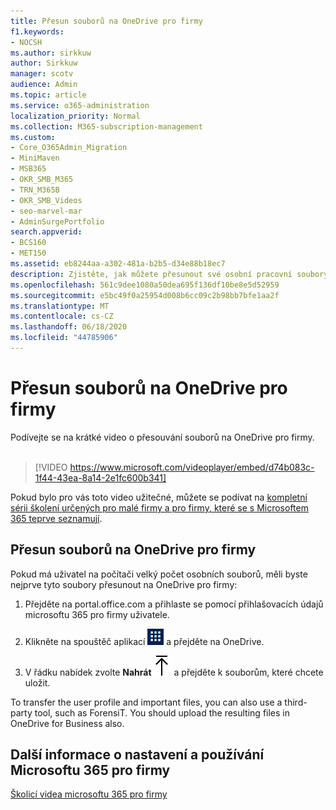 ```yaml
---
title: Přesun souborů na OneDrive pro firmy
f1.keywords:
- NOCSH
ms.author: sirkkuw
author: Sirkkuw
manager: scotv
audience: Admin
ms.topic: article
ms.service: o365-administration
localization_priority: Normal
ms.collection: M365-subscription-management
ms.custom:
- Core_O365Admin_Migration
- MiniMaven
- MSB365
- OKR_SMB_M365
- TRN_M365B
- OKR_SMB_Videos
- seo-marvel-mar
- AdminSurgePortfolio
search.appverid:
- BCS160
- MET150
ms.assetid: eb8244aa-a302-481a-b2b5-d34e88b18ec7
description: Zjistěte, jak můžete přesunout své osobní pracovní soubory a citlivé firemní soubory na OneDrive pro firmy v několika jednoduchých krocích.
ms.openlocfilehash: 561c9dee1080a50dea695f136df10be8e5d52959
ms.sourcegitcommit: e5bc49f0a25954d008b6cc09c2b98bb7bfe1aa2f
ms.translationtype: MT
ms.contentlocale: cs-CZ
ms.lasthandoff: 06/18/2020
ms.locfileid: "44785906"
---
```

# <a name="move-files-to-onedrive-for-business"></a>Přesun souborů na OneDrive pro firmy

Podívejte se na krátké video o přesouvání souborů na OneDrive pro firmy.<br><br>

> [!VIDEO https://www.microsoft.com/videoplayer/embed/d74b083c-1f44-43ea-8a14-2e1fc600b341] 

Pokud bylo pro vás toto video užitečné, můžete se podívat na [kompletní sérii školení určených pro malé firmy a pro firmy, které se s Microsoftem 365 teprve seznamují](https://support.microsoft.com/office/6ab4bbcd-79cf-4000-a0bd-d42ce4d12816).


## <a name="move-files-to-onedrive-for-business"></a>Přesun souborů na OneDrive pro firmy

Pokud má uživatel na počítači velký počet osobních souborů, měli byste nejprve tyto soubory přesunout na OneDrive pro firmy:
  
1. Přejděte na portal.office.com a přihlaste se pomocí přihlašovacích údajů microsoftu 365 pro firmy uživatele.

2. Klikněte na spouštěč aplikací ![The app launcher icon in Office 365](../media/7502f4ec-3c9a-435d-a7b4-b9cda85189a7.png) a přejděte na OneDrive. 
    
3. V řádku nabídek zvolte **Nahrát**![Upload](../media/d9b963b8-10af-42e2-953d-360301b83d3c.png) a přejděte k souborům, které chcete uložit. 
    
To transfer the user profile and important files, you can also use a third-party tool, such as ForensiT. You should upload the resulting files in OneDrive for Business also.
  
## <a name="for-more-on-setting-up-and-using-microsoft-365-for-business"></a>Další informace o nastavení a používání Microsoftu 365 pro firmy

[Školicí videa microsoftu 365 pro firmy](https://support.microsoft.com/office/6ab4bbcd-79cf-4000-a0bd-d42ce4d12816)
